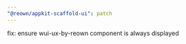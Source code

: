 ```yaml
---
"@reown/appkit-scaffold-ui": patch
---
```


fix: ensure wui-ux-by-reown component is always displayed
